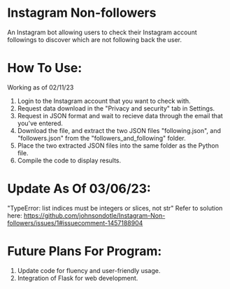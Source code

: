 # Instagram Non-followers
An Instagram bot allowing users to check their Instagram account followings to discover which are not following back the user.

# How To Use:
Working as of 02/11/23

1. Login to the Instagram account that you want to check with.
2. Request data download in the "Privacy and security" tab in Settings.
3. Request in JSON format and wait to recieve data through the email that you've entered.
4. Download the file, and extract the two JSON files "following.json", and "followers.json" from the "followers_and_following" folder.
5. Place the two extracted JSON files into the same folder as the Python file.
6. Compile the code to display results.

# Update As Of 03/06/23:
"TypeError: list indices must be integers or slices, not str"
Refer to solution here: https://github.com/johnsondotle/Instagram-Non-followers/issues/1#issuecomment-1457188904

# Future Plans For Program:
1. Update code for fluency and user-friendly usage.
2. Integration of Flask for web development.

